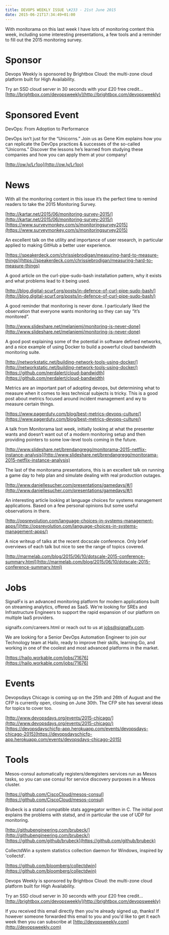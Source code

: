 ```yaml
---
title: DEVOPS WEEKLY ISSUE \#233 - 21st June 2015 
date: 2015-06-21T17:34:49+01:00
---
```


With monitorama on this last week I have lots of monitoring content this week, including some interesting presentations, a few tools and a reminder to fill out the 2015 monitoring survey.


Sponsor
======

Devops Weekly is sponsored by Brightbox Cloud: the multi-zone cloud platform built for High Availability.

Try an SSD cloud server in 30 seconds with your £20 free credit…
[http://brightbox.com/devopsweekly](http://brightbox.com/devopsweekly)


Sponsored Event
=============

DevOps: From Adoption to Performance

DevOps isn’t just for the “Unicorns.” Join us as Gene Kim explains how you can replicate the DevOps practices & successes of the so-called “Unicorns.” Discover the lessons he’s learned from studying these companies and how you can apply them at your company!

[http://ow.ly/Lr1oo](http://ow.ly/Lr1oo)


News
====

With all the monitoring content in this issue it’s the perfect time to remind readers to take the 2015 Monitoring Survey.

[http://kartar.net/2015/06/monitoring-survey-2015/](http://kartar.net/2015/06/monitoring-survey-2015/)
[https://www.surveymonkey.com/s/monitoringsurvey2015](https://www.surveymonkey.com/s/monitoringsurvey2015)


An excellent talk on the utility and importance of user research, in particular applied to making GitHub a better user experience.

[https://speakerdeck.com/chrissiebrodigan/measuring-hard-to-measure-things](https://speakerdeck.com/chrissiebrodigan/measuring-hard-to-measure-things)


A good article on the curl-pipe-sudo-bash installation pattern, why it exists and what problems lead to it being used.

[http://blog.digital-scurf.org/posts/in-defence-of-curl-pipe-sudo-bash/](http://blog.digital-scurf.org/posts/in-defence-of-curl-pipe-sudo-bash/)


A good reminder that monitoring is never done. I particularly liked the observation that everyone wants monitoring so they can say “it’s monitored”.

[http://www.slideshare.net/melaniemj/monitoring-is-never-done](http://www.slideshare.net/melaniemj/monitoring-is-never-done)


A good post explaining some of the potential in software defined networks, and a nice example of using Docker to build a powerful cloud bandwidth monitoring suite.

[http://networkstatic.net/building-network-tools-using-docker/](http://networkstatic.net/building-network-tools-using-docker/)
[https://github.com/nerdalert/cloud-bandwidth](https://github.com/nerdalert/cloud-bandwidth)


Metrics are an important part of adopting devops, but determining what to measure when it comes to less technical subjects is tricky. This is a good post about metrics focused around incident management and wy to measure certain things.

[https://www.pagerduty.com/blog/best-metrics-devops-culture/](https://www.pagerduty.com/blog/best-metrics-devops-culture/)


A talk from Monitorama last week, initially looking at what the presenter wants and doesn’t want out of a modern monitoring setup and then providing pointers to some low-level tools coming in the future.

[http://www.slideshare.net/brendangregg/monitorama-2015-netflix-instance-analysis](http://www.slideshare.net/brendangregg/monitorama-2015-netflix-instance-analysis)


The last of the monitorama presentations, this is an excellent talk on running a game day to help plan and simulate dealing with real production outages.

[http://www.daniellesucher.com/presentations/gamedays/#/](http://www.daniellesucher.com/presentations/gamedays/#/)


An interesting article looking at language choices for systems management applications. Based on a few personal opinions but some useful observations in there.

[http://opsrevolution.com/language-choices-in-systems-management-apps/](http://opsrevolution.com/language-choices-in-systems-management-apps/)


A nice writeup of talks at the recent docscale conference. Only brief overviews of each talk but nice to see the range of topics covered.

[http://marmelab.com/blog/2015/06/10/dotscale-2015-conference-summary.html](http://marmelab.com/blog/2015/06/10/dotscale-2015-conference-summary.html)


Jobs
====

SignalFx is an advanced monitoring platform for modern applications built on streaming analytics, offered as SaaS. We're looking for SREs and Infrastructure Engineers to support the rapid expansion of our platform on multiple IaaS providers.

signalfx.com/careers.html or reach out to us at jobs@signalfx.com.


We are looking for a Senior DevOps Automation Engineer to join our Technology team at Hailo, ready to improve their skills, learning Go, and working in one of the coolest and most advanced platforms in the market.

[https://hailo.workable.com/jobs/71676](https://hailo.workable.com/jobs/71676)



Events
======

Devopsdays Chicago is coming up on the 25th and 26th of August and the CFP is currently open, closing on June 30th. The CFP site has several ideas for topics to cover too.

[http://www.devopsdays.org/events/2015-chicago/](http://www.devopsdays.org/events/2015-chicago/)
[https://devopsdayschicfp-app.herokuapp.com/events/devopsdays-chicago-2015](https://devopsdayschicfp-app.herokuapp.com/events/devopsdays-chicago-2015)


Tools
=====

Mesos-consul automatically registers/deregisters services run as Mesos tasks, so you can use consul for service discovery purposes in a Mesos cluster.

[https://github.com/CiscoCloud/mesos-consul](https://github.com/CiscoCloud/mesos-consul)


Brubeck is a statsd compatible stats aggregator written in C. The initial post explains the problems with statsd, and in particular the use of UDP for monitoring.

[http://githubengineering.com/brubeck/](http://githubengineering.com/brubeck/)
[https://github.com/github/brubeck](https://github.com/github/brubeck)


CollectdWin a system statistics collection daemon for Windows, inspired by 'collectd'.

[https://github.com/bloomberg/collectdwin](https://github.com/bloomberg/collectdwin)


Devops Weekly is sponsored by Brightbox Cloud: the multi-zone cloud platform built for High Availability.

Try an SSD cloud server in 30 seconds with your £20 free credit…
[http://brightbox.com/devopsweekly](http://brightbox.com/devopsweekly)


If you received this email directly then you're already signed up, thanks! If however someone forwarded this email to you and you'd like to get it each week then you can subscribe at [http://devopsweekly.com](http://devopsweekly.com)

